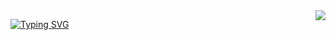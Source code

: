 <img align="right" src="https://count.getloli.com/get/@:Mozcy?theme=asoul">

[![Typing SVG](https://readme-typing-svg.demolab.com?font=Fira+Code&pause=1000&width=435&height=30&lines=Hi%EF%BC%81I'm+Mozcy+)]()

